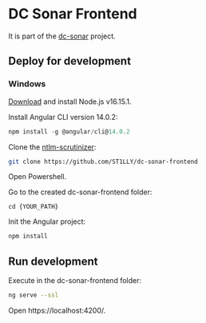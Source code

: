 # DC Sonar Frontend

It is part of the [dc-sonar](https://github.com/ST1LLY/dc-sonar) project.

## Deploy for development

### Windows

[Download](https://nodejs.org/download/release/v16.15.1/) and install Node.js v16.15.1.

Install Angular CLI version 14.0.2:

```powershell
npm install -g @angular/cli@14.0.2
```

Clone the [ntlm-scrutinizer](https://github.com/ST1LLY/ntlm-scrutinizer):

```bash
git clone https://github.com/ST1LLY/dc-sonar-frontend
```

Open Powershell.

Go to the created dc-sonar-frontend folder:

```
cd {YOUR_PATH}
```

Init the Angular project:

```powershell
npm install
```

## Run development

Execute in the dc-sonar-frontend folder:

```bash
ng serve --ssl
```

Open https://localhost:4200/.
